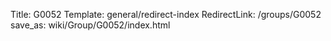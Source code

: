 Title: G0052
Template: general/redirect-index
RedirectLink: /groups/G0052
save_as: wiki/Group/G0052/index.html